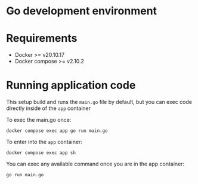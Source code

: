 # Go development environment

# Requirements

- Docker >= v20.10.17
- Docker compose >= v2.10.2


# Running application code
This setup build and runs the `main.go` file by default, but you can exec code directly inside of the `app` container

To exec the main.go once:
```shell 
docker compose exec app go run main.go
```

To enter into the `app` container:
```shell
docker compose exec app sh
```

You can exec any available command once you are in the app container: 

```shell
go run main.go
```
